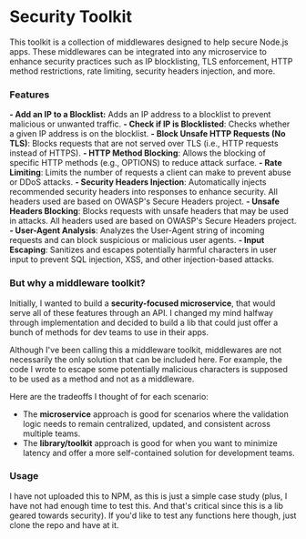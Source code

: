 # Security Toolkit
This toolkit is a collection of middlewares designed to help secure Node.js apps. These middlewares can be integrated into any microservice to enhance security practices such as IP blocklisting, TLS enforcement, HTTP method restrictions, rate limiting, security headers injection, and more.

### Features
__- Add an IP to a Blocklist:__ Adds an IP address to a blocklist to prevent malicious or unwanted traffic.
__- Check if IP is Blocklisted__: Checks whether a given IP address is on the blocklist.
__- Block Unsafe HTTP Requests (No TLS)__: Blocks requests that are not served over TLS (i.e., HTTP requests instead of HTTPS).
__- HTTP Method Blocking__: Allows the blocking of specific HTTP methods (e.g., OPTIONS) to reduce attack surface.
__- Rate Limiting__: Limits the number of requests a client can make to prevent abuse or DDoS attacks.
__- Security Headers Injection__: Automatically injects recommended security headers into responses to enhance security. All headers used are based on OWASP's Secure Headers project.
__- Unsafe Headers Blocking__: Blocks requests with unsafe headers that may be used in attacks. All headers used are based on OWASP's Secure Headers project.
__- User-Agent Analysis__: Analyzes the User-Agent string of incoming requests and can block suspicious or malicious user agents.
__- Input Escaping__: Sanitizes and escapes potentially harmful characters in user input to prevent SQL injection, XSS, and other injection-based attacks.

### But why a middleware toolkit?
Initially, I wanted to build a __security-focused microservice__, that would serve all of these features through an API. I changed my mind halfway through implementation and decided to build a lib that could just offer a bunch of methods for dev teams to use in their apps. 

Although I've been calling this a middleware toolkit, middlewares are not necessarily the only solution that can be included here. For example, the code I wrote to escape some potentially malicious characters is supposed to be used as a method and not as a middleware. 

Here are the tradeoffs I thought of for each scenario:
- The __microservice__ approach is good for scenarios where the validation logic needs to remain centralized, updated, and consistent across multiple teams.
- The __library/toolkit__ approach is good for when you want to minimize latency and offer a more self-contained solution for development teams.

### Usage
I have not uploaded this to NPM, as this is just a simple case study (plus, I have not had enough time to test this. And that's critical since this is a lib geared towards security). If you'd like to test any functions here though, just clone the repo and have at it.